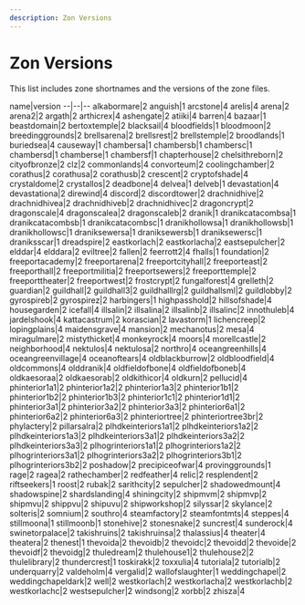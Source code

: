 ```yaml
---
description: Zon Versions
---
```


# Zon Versions

This list includes zone shortnames and the versions of the zone files.


name|version
--|--|--
alkabormare|2
anguish|1
arcstone|4
arelis|4
arena|2
arena2|2
argath|2
arthicrex|4
ashengate|2
atiiki|4
barren|4
bazaar|1
beastdomain|2
bertoxtemple|2
blacksail|4
bloodfields|1
bloodmoon|2
breedinggrounds|2
brellsarena|2
brellsrest|2
brellstemple|2
broodlands|1
buriedsea|4
causeway|1
chambersa|1
chambersb|1
chambersc|1
chambersd|1
chamberse|1
chambersf|1
chapterhouse|2
chelsithreborn|2
cityofbronze|2
clz|2
commonlands|4
convorteum|2
coolingchamber|2
corathus|2
corathusa|2
corathusb|2
crescent|2
cryptofshade|4
crystaldome|2
crystallos|2
deadbone|4
delvea|1
delveb|1
devastation|4
devastationa|2
direwind|4
discord|2
discordtower|2
drachnidhive|2
drachnidhivea|2
drachnidhiveb|2
drachnidhivec|2
dragoncrypt|2
dragonscale|4
dragonscalea|2
dragonscaleb|2
dranik|1
dranikcatacombsa|1
dranikcatacombsb|1
dranikcatacombsc|1
dranikhollowsa|1
dranikhollowsb|1
dranikhollowsc|1
draniksewersa|1
draniksewersb|1
draniksewersc|1
draniksscar|1
dreadspire|2
eastkorlach|2
eastkorlacha|2
eastsepulcher|2
elddar|4
elddara|2
eviltree|2
fallen|2
feerrott2|4
fhalls|1
foundation|2
freeportacademy|2
freeportarena|2
freeportcityhall|2
freeporteast|2
freeporthall|2
freeportmilitia|2
freeportsewers|2
freeporttemple|2
freeporttheater|2
freeportwest|2
frostcrypt|2
fungalforest|4
grelleth|2
guardian|2
guildhall|2
guildhall3|2
guildhalllrg|2
guildhallsml|2
guildlobby|2
gyrospireb|2
gyrospirez|2
harbingers|1
highpasshold|2
hillsofshade|4
housegarden|2
icefall|4
illsalin|2
illsalina|2
illsalinb|2
illsalinc|2
innothuleb|4
jardelshook|4
kattacastrum|2
korascian|2
lavastorm|1
lichencreep|2
lopingplains|4
maidensgrave|4
mansion|2
mechanotus|2
mesa|4
miragulmare|2
mistythicket|4
monkeyrock|4
moors|4
morellcastle|2
neighborhood|4
nektulos|4
nektulosa|2
northro|4
oceangreenhills|4
oceangreenvillage|4
oceanoftears|4
oldblackburrow|2
oldbloodfield|4
oldcommons|4
olddranik|4
oldfieldofbone|4
oldfieldofboneb|4
oldkaesoraa|2
oldkaesorab|2
oldkithicor|4
oldkurn|2
pellucid|4
phinterior1a1|2
phinterior1a2|2
phinterior1a3|2
phinterior1b1|2
phinterior1b2|2
phinterior1b3|2
phinterior1c1|2
phinterior1d1|2
phinterior3a1|2
phinterior3a2|2
phinterior3a3|2
phinterior6a1|2
phinterior6a2|2
phinterior6a3|2
phinteriortree|2
phinteriortree3br|2
phylactery|2
pillarsalra|2
plhdkeinteriors1a1|2
plhdkeinteriors1a2|2
plhdkeinteriors1a3|2
plhdkeinteriors3a1|2
plhdkeinteriors3a2|2
plhdkeinteriors3a3|2
plhogrinteriors1a1|2
plhogrinteriors1a2|2
plhogrinteriors3a1|2
plhogrinteriors3a2|2
plhogrinteriors3b1|2
plhogrinteriors3b2|2
poshadow|2
precipiceofwar|4
provinggrounds|1
rage|2
ragea|2
rathechamber|2
redfeather|4
relic|2
resplendent|2
riftseekers|1
roost|2
rubak|2
sarithcity|2
sepulcher|2
shadowedmount|4
shadowspine|2
shardslanding|4
shiningcity|2
shipmvm|2
shipmvp|2
shipmvu|2
shippvu|2
shipuvu|2
shipworkshop|2
silyssar|2
skylance|2
solteris|2
somnium|2
southro|4
steamfactory|2
steamfontmts|4
steppes|4
stillmoona|1
stillmoonb|1
stonehive|2
stonesnake|2
suncrest|4
sunderock|4
swinetorpalace|2
takishruins|2
takishruinsa|2
thalassius|4
theater|4
theatera|2
thenest|1
thevoida|2
thevoidb|2
thevoidc|2
thevoidd|2
thevoide|2
thevoidf|2
thevoidg|2
thuledream|2
thulehouse1|2
thulehouse2|2
thulelibrary|2
thundercrest|1
toskirakk|2
toxxulia|4
tutoriala|2
tutorialb|2
underquarry|2
valdeholm|4
vergalid|2
wallofslaughter|1
weddingchapel|2
weddingchapeldark|2
well|2
westkorlach|2
westkorlacha|2
westkorlachb|2
westkorlachc|2
westsepulcher|2
windsong|2
xorbb|2
zhisza|4